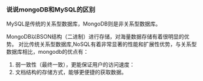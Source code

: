 ### 说说mongoDB和MySQL的区别
MySQL是传统的关系型数据库，MongoDB则是非关系型数据库。

MongoDB以BSON结构（二进制）进行存储，对海量数据存储有着很明显的优势。
对比传统关系型数据库,NoSQL有着非常显著的性能和扩展性优势，与关系型数据库相比，mongodb的优点有： 
1. 弱一致性（最终一致），更能保证用户的访问速度： 
2. 文档结构的存储方式，能够更便捷的获取数据。